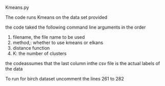 Kmeans.py

The code runs Kmeans on the data set provided

the code taked the following command line arguments in the order

1. filename, the file name to be used
2. method,: whether to use kmeans or elkans
3. distance function
4. K: the number of clusters

the codeassumes that the last column inthe csv file is the actual labels of the data

To run for birch dataset uncomment the lines 261 to 282

